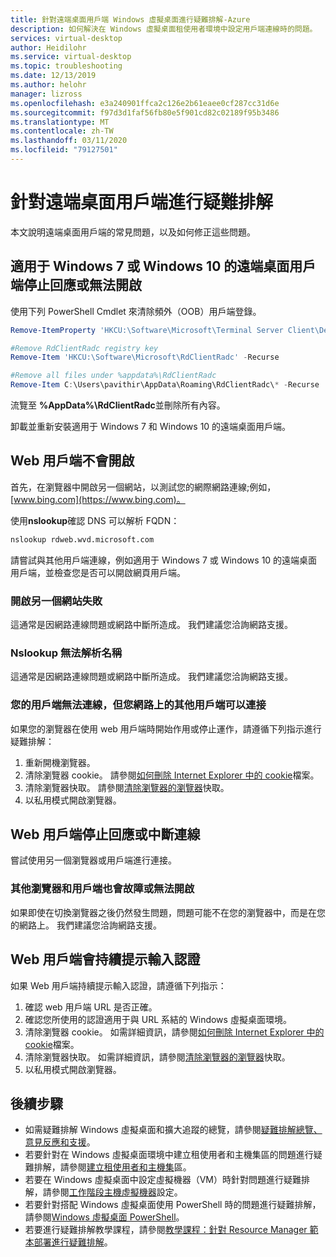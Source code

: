 ```yaml
---
title: 針對遠端桌面用戶端 Windows 虛擬桌面進行疑難排解-Azure
description: 如何解決在 Windows 虛擬桌面租使用者環境中設定用戶端連線時的問題。
services: virtual-desktop
author: Heidilohr
ms.service: virtual-desktop
ms.topic: troubleshooting
ms.date: 12/13/2019
ms.author: helohr
manager: lizross
ms.openlocfilehash: e3a240901ffca2c126e2b61eaee0cf287cc31d6e
ms.sourcegitcommit: f97d3d1faf56fb80e5f901cd82c02189f95b3486
ms.translationtype: MT
ms.contentlocale: zh-TW
ms.lasthandoff: 03/11/2020
ms.locfileid: "79127501"
---
```

# <a name="troubleshoot-the-remote-desktop-client"></a>針對遠端桌面用戶端進行疑難排解

本文說明遠端桌面用戶端的常見問題，以及如何修正這些問題。

## <a name="remote-desktop-client-for-windows-7-or-windows-10-stops-responding-or-cannot-be-opened"></a>適用于 Windows 7 或 Windows 10 的遠端桌面用戶端停止回應或無法開啟

使用下列 PowerShell Cmdlet 來清除頻外（OOB）用戶端登錄。

```PowerShell
Remove-ItemProperty 'HKCU:\Software\Microsoft\Terminal Server Client\Default' - Name FeedURLs

#Remove RdClientRadc registry key
Remove-Item 'HKCU:\Software\Microsoft\RdClientRadc' -Recurse

#Remove all files under %appdata%\RdClientRadc
Remove-Item C:\Users\pavithir\AppData\Roaming\RdClientRadc\* -Recurse
```

流覽至 **%AppData%\RdClientRadc**並刪除所有內容。

卸載並重新安裝適用于 Windows 7 和 Windows 10 的遠端桌面用戶端。

## <a name="web-client-wont-open"></a>Web 用戶端不會開啟

首先，在瀏覽器中開啟另一個網站，以測試您的網際網路連線;例如， [www.bing.com](https://www.bing.com)。

使用**nslookup**確認 DNS 可以解析 FQDN：

```cmd
nslookup rdweb.wvd.microsoft.com
```

請嘗試與其他用戶端連線，例如適用于 Windows 7 或 Windows 10 的遠端桌面用戶端，並檢查您是否可以開啟網頁用戶端。

### <a name="opening-another-site-fails"></a>開啟另一個網站失敗

這通常是因網路連線問題或網路中斷所造成。 我們建議您洽詢網路支援。

### <a name="nslookup-cannot-resolve-the-name"></a>Nslookup 無法解析名稱

這通常是因網路連線問題或網路中斷所造成。 我們建議您洽詢網路支援。

### <a name="your-client-cant-connect-but-other-clients-on-your-network-can-connect"></a>您的用戶端無法連線，但您網路上的其他用戶端可以連接

如果您的瀏覽器在使用 web 用戶端時開始作用或停止運作，請遵循下列指示進行疑難排解：

1. 重新開機瀏覽器。
2. 清除瀏覽器 cookie。 請參閱[如何刪除 Internet Explorer 中的 cookie](https://support.microsoft.com/help/278835/how-to-delete-cookie-files-in-internet-explorer)檔案。
3. 清除瀏覽器快取。 請參閱[清除瀏覽器的瀏覽器](https://binged.it/2RKyfdU)快取。
4. 以私用模式開啟瀏覽器。

## <a name="web-client-stops-responding-or-disconnects"></a>Web 用戶端停止回應或中斷連線

嘗試使用另一個瀏覽器或用戶端進行連接。

### <a name="other-browsers-and-clients-also-malfunction-or-fail-to-open"></a>其他瀏覽器和用戶端也會故障或無法開啟

如果即使在切換瀏覽器之後仍然發生問題，問題可能不在您的瀏覽器中，而是在您的網路上。 我們建議您洽詢網路支援。

## <a name="web-client-keeps-prompting-for-credentials"></a>Web 用戶端會持續提示輸入認證

如果 Web 用戶端持續提示輸入認證，請遵循下列指示：

1. 確認 web 用戶端 URL 是否正確。
2. 確認您所使用的認證適用于與 URL 系結的 Windows 虛擬桌面環境。
3. 清除瀏覽器 cookie。 如需詳細資訊，請參閱[如何刪除 Internet Explorer 中的 cookie](https://support.microsoft.com/help/278835/how-to-delete-cookie-files-in-internet-explorer)檔案。
4. 清除瀏覽器快取。 如需詳細資訊，請參閱[清除瀏覽器的瀏覽器](https://binged.it/2RKyfdU)快取。
5. 以私用模式開啟瀏覽器。

## <a name="next-steps"></a>後續步驟

- 如需疑難排解 Windows 虛擬桌面和擴大追蹤的總覽，請參閱[疑難排解總覽、意見反應和支援](troubleshoot-set-up-overview.md)。
- 若要針對在 Windows 虛擬桌面環境中建立租使用者和主機集區的問題進行疑難排解，請參閱[建立租使用者和主機集](troubleshoot-set-up-issues.md)區。
- 若要在 Windows 虛擬桌面中設定虛擬機器（VM）時針對問題進行疑難排解，請參閱[工作階段主機虛擬機器](troubleshoot-vm-configuration.md)設定。
- 若要針對搭配 Windows 虛擬桌面使用 PowerShell 時的問題進行疑難排解，請參閱[Windows 虛擬桌面 PowerShell](troubleshoot-powershell.md)。
- 若要進行疑難排解教學課程，請參閱[教學課程：針對 Resource Manager 範本部署進行疑難排解](../azure-resource-manager/templates/template-tutorial-troubleshoot.md)。